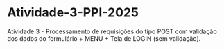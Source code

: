 # Atividade-3-PPI-2025
Atividade 3 - Processamento de requisições do tipo POST com validação dos dados do formulário + MENU + Tela de LOGIN (sem validação).
